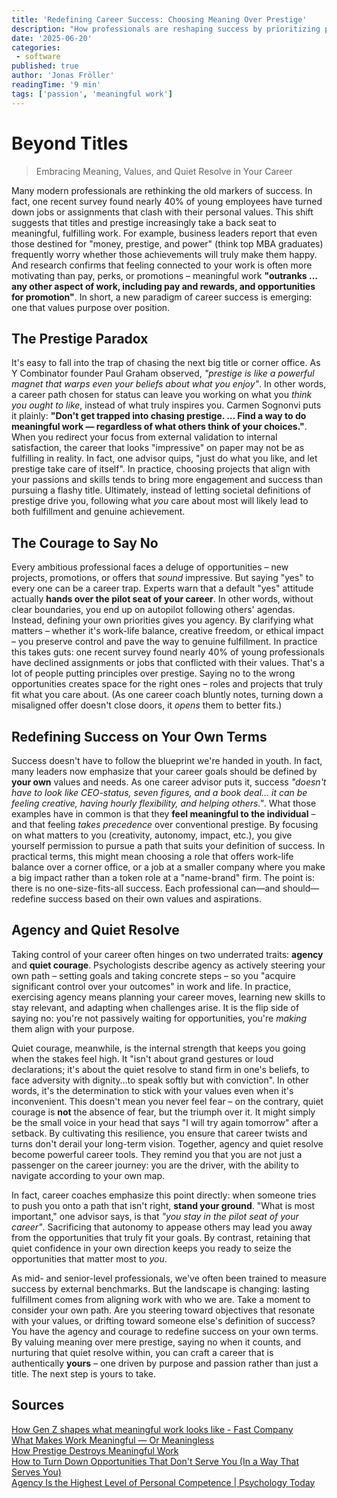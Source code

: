 ```yaml
---
title: 'Redefining Career Success: Choosing Meaning Over Prestige'
description: "How professionals are reshaping success by prioritizing purpose, values, and agency over titles and prestige. Why quiet courage and meaningful work matter more than ever."
date: '2025-06-20'
categories:
 - software
published: true
author: 'Jonas Fröller'
readingTime: '9 min'
tags: ['passion', 'meaningful work']
---
```


<script>
  import AudioNativePlayer from '$lib/components/AudioNativePlayer.svelte';
</script>

# Beyond Titles

<AudioNativePlayer />

> Embracing Meaning, Values, and Quiet Resolve in Your Career

Many modern professionals are rethinking the old markers of success. In fact, one recent survey found nearly 40% of young employees have turned down jobs or assignments that clash with their personal values. This shift suggests that titles and prestige increasingly take a back seat to meaningful, fulfilling work. For example, business leaders report that even those destined for "money, prestige, and power" (think top MBA graduates) frequently worry whether those achievements will truly make them happy. And research confirms that feeling connected to your work is often more motivating than pay, perks, or promotions – meaningful work **"outranks … any other aspect of work, including pay and rewards, and opportunities for promotion"**. In short, a new paradigm of career success is emerging: one that values purpose over position.

## The Prestige Paradox

It's easy to fall into the trap of chasing the next big title or corner office. As Y Combinator founder Paul Graham observed, *"prestige is like a powerful magnet that warps even your beliefs about what you enjoy"*. In other words, a career path chosen for status can leave you working on what you *think you ought to like*, instead of what truly inspires you. Carmen Sognonvi puts it plainly: **"Don't get trapped into chasing prestige. … Find a way to do meaningful work — regardless of what others think of your choices."**. When you redirect your focus from external validation to internal satisfaction, the career that looks "impressive" on paper may not be as fulfilling in reality. In fact, one advisor quips, "just do what you like, and let prestige take care of itself". In practice, choosing projects that align with your passions and skills tends to bring more engagement and success than pursuing a flashy title. Ultimately, instead of letting societal definitions of prestige drive you, following what *you* care about most will likely lead to both fulfillment and genuine achievement.

## The Courage to Say No

Every ambitious professional faces a deluge of opportunities – new projects, promotions, or offers that *sound* impressive. But saying "yes" to every one can be a career trap. Experts warn that a default "yes" attitude actually **hands over the pilot seat of your career**. In other words, without clear boundaries, you end up on autopilot following others' agendas. Instead, defining your own priorities gives you agency. By clarifying what matters – whether it's work-life balance, creative freedom, or ethical impact – you preserve control and pave the way to genuine fulfillment. In practice this takes guts: one recent survey found nearly 40% of young professionals have declined assignments or jobs that conflicted with their values. That's a lot of people putting principles over prestige. Saying no to the wrong opportunities creates space for the right ones – roles and projects that truly fit what you care about. (As one career coach bluntly notes, turning down a misaligned offer doesn't close doors, it *opens* them to better fits.)

## Redefining Success on Your Own Terms

Success doesn't have to follow the blueprint we're handed in youth. In fact, many leaders now emphasize that your career goals should be defined by **your own** values and needs. As one career advisor puts it, success *"doesn't have to look like CEO-status, seven figures, and a book deal… it can be feeling creative, having hourly flexibility, and helping others."*. What those examples have in common is that they **feel meaningful to the individual** – and that feeling *takes precedence* over conventional prestige. By focusing on what matters to you (creativity, autonomy, impact, etc.), you give yourself permission to pursue a path that suits your definition of success. In practical terms, this might mean choosing a role that offers work-life balance over a corner office, or a job at a smaller company where you make a big impact rather than a token role at a "name-brand" firm. The point is: there is no one-size-fits-all success. Each professional can—and should—redefine success based on their own values and aspirations.

## Agency and Quiet Resolve

Taking control of your career often hinges on two underrated traits: **agency** and **quiet courage**. Psychologists describe agency as actively steering your own path – setting goals and taking concrete steps – so you "acquire significant control over your outcomes" in work and life. In practice, exercising agency means planning your career moves, learning new skills to stay relevant, and adapting when challenges arise. It is the flip side of saying no: you're not passively waiting for opportunities, you're *making* them align with your purpose.

Quiet courage, meanwhile, is the internal strength that keeps you going when the stakes feel high. It "isn't about grand gestures or loud declarations; it's about the quiet resolve to stand firm in one's beliefs, to face adversity with dignity…to speak softly but with conviction". In other words, it's the determination to stick with your values even when it's inconvenient. This doesn't mean you never feel fear – on the contrary, quiet courage is **not** the absence of fear, but the triumph over it. It might simply be the small voice in your head that says "I will try again tomorrow" after a setback. By cultivating this resilience, you ensure that career twists and turns don't derail your long-term vision. Together, agency and quiet resolve become powerful career tools. They remind you that you are not just a passenger on the career journey: you are the driver, with the ability to navigate according to your own map.

In fact, career coaches emphasize this point directly: when someone tries to push you onto a path that isn't right, **stand your ground**. "What is most important," one advisor says, is that *"you stay in the pilot seat of your career"*. Sacrificing that autonomy to appease others may lead you away from the opportunities that truly fit your goals. By contrast, retaining that quiet confidence in your own direction keeps you ready to seize the opportunities that matter most to *you*.

As mid- and senior-level professionals, we've often been trained to measure success by external benchmarks. But the landscape is changing: lasting fulfillment comes from aligning work with who we are. Take a moment to consider your own path. Are you steering toward objectives that resonate with your values, or drifting toward someone else's definition of success? You have the agency and courage to redefine success on your own terms. By valuing meaning over mere prestige, saying no when it counts, and nurturing that quiet resolve within, you can craft a career that is authentically **yours** – one driven by purpose and passion rather than just a title. The next step is yours to take.

<div id="research-sources">

## Sources

[How Gen Z shapes what meaningful work looks like - Fast Company](https://www.fastcompany.com/91279406/how-gen-z-is-shaping-what-meaningful-work-looks-like-for-all-workers)  
[What Makes Work Meaningful — Or Meaningless](https://sloanreview.mit.edu/article/what-makes-work-meaningful-or-meaningless)  
[How Prestige Destroys Meaningful Work](https://www.productiveflourishing.com/p/how-prestige-destroys-meaningful-work)  
[How to Turn Down Opportunities That Don't Serve You (In a Way That Serves You)](https://www.linkedin.com/pulse/how-turn-down-opportunities-dont-serve-you-way-serves-the-forem-co-kr9be)   
[Agency Is the Highest Level of Personal Competence | Psychology Today](https://www.psychologytoday.com/us/blog/getting-proactive/202203/agency-is-the-highest-level-personal-competence)  

</div>
